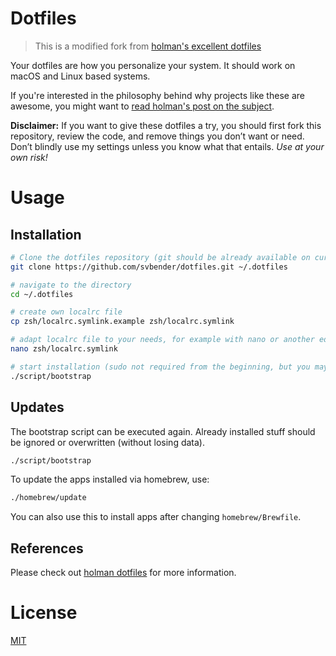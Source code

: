 # Dotfiles
> This is a modified fork from [holman's excellent dotfiles](https://github.com/holman/dotfiles)

Your dotfiles are how you personalize your system.
It should work on macOS and Linux based systems.

If you're interested in the philosophy behind why projects like these are
awesome, you might want to [read holman's post on the subject](http://zachholman.com/2010/08/dotfiles-are-meant-to-be-forked/).

**Disclaimer:** If you want to give these dotfiles a try, you should first fork this repository, review the code, and remove things you don’t want or need. Don’t blindly use my settings unless you know what that entails. *Use at your own risk!*

# Usage
## Installation

```sh
# Clone the dotfiles repository (git should be already available on current MacOS Systems)
git clone https://github.com/svbender/dotfiles.git ~/.dotfiles

# navigate to the directory
cd ~/.dotfiles

# create own localrc file
cp zsh/localrc.symlink.example zsh/localrc.symlink

# adapt localrc file to your needs, for example with nano or another editor:
nano zsh/localrc.symlink

# start installation (sudo not required from the beginning, but you may asked for it)
./script/bootstrap
```

## Updates
The bootstrap script can be executed again. Already installed stuff should be ignored or overwritten (without losing data).
```sh
./script/bootstrap
```

To update the apps installed via homebrew, use:
```sh
./homebrew/update
```
You can also use this to install apps after changing `homebrew/Brewfile`.

## References
Please check out [holman dotfiles](https://github.com/holman/dotfiles) for more information.

# License
[MIT](https://github.com/ale-devl/dotfiles/blob/master/LICENSE)
